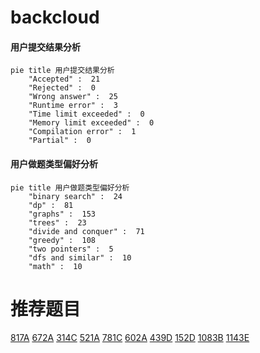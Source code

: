 # backcloud

<!-- tabs:start -->



#### **用户提交结果分析**

```mermaid
pie title 用户提交结果分析
    "Accepted" :  21
    "Rejected" :  0
    "Wrong answer" :  25
    "Runtime error" :  3
    "Time limit exceeded" :  0
    "Memory limit exceeded" :  0
    "Compilation error" :  1
    "Partial" :  0
```

#### **用户做题类型偏好分析**

```mermaid
pie title 用户做题类型偏好分析
    "binary search" :  24
    "dp" :  81
    "graphs" :  153
    "trees" :  23
    "divide and conquer" :  71
    "greedy" :  108
    "two pointers" :  5
    "dfs and similar" :  10
    "math" :  10
```



<!-- tabs:end -->
# 推荐题目
[817A](https://codeforces.com/contest/817/problem/A)
[672A](https://codeforces.com/contest/672/problem/A)
[314C](https://codeforces.com/contest/314/problem/C)
[521A](https://codeforces.com/contest/521/problem/A)
[781C](https://codeforces.com/contest/781/problem/C)
[602A](https://codeforces.com/contest/602/problem/A)
[439D](https://codeforces.com/contest/439/problem/D)
[152D](https://codeforces.com/contest/152/problem/D)
[1083B](https://codeforces.com/contest/1083/problem/B)
[1143E](https://codeforces.com/contest/1143/problem/E)
